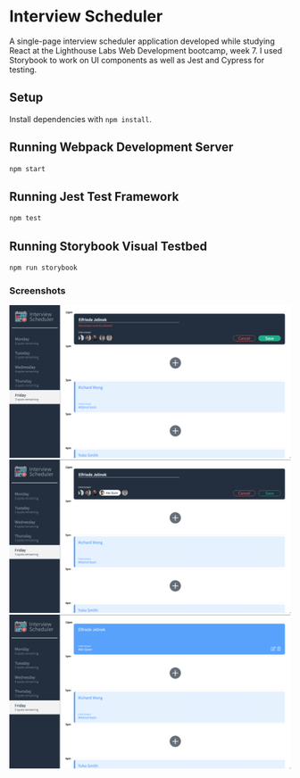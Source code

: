 # Interview Scheduler

A single-page interview scheduler application developed while studying React at the Lighthouse Labs Web Development bootcamp, week 7. I used Storybook to work on UI components as well as Jest and Cypress for testing.

## Setup

Install dependencies with `npm install`.

## Running Webpack Development Server

```sh
npm start
```

## Running Jest Test Framework

```sh
npm test
```

## Running Storybook Visual Testbed

```sh
npm run storybook
```

### Screenshots

!["Show form with "Interviewer must be selected" error message"](https://github.com/tw77/scheduler/blob/master/docs/interviewer-must-be-selected.png?raw=true)
!["Show form with interviewer selected state"](https://github.com/tw77/scheduler/blob/master/docs/interviewer-select.png?raw=true)
!["Show successfully saved interview"](https://github.com/tw77/scheduler/blob/master/docs/saved-interview.png?raw=true)
